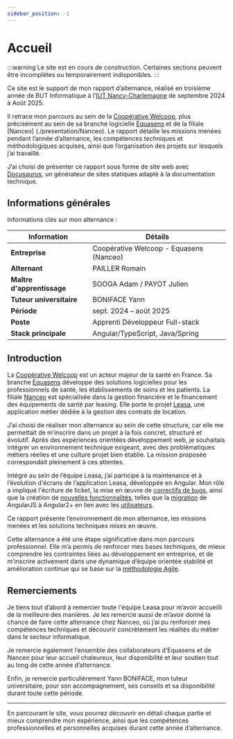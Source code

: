 ```yaml
---
sidebar_position: -1
---
```


# Accueil

:::warning
Le site est en cours de construction. Certaines sections peuvent être incomplètes ou temporairement indisponibles.
:::

Ce site est le support de mon rapport d’alternance, réalisé en troisième année de BUT Informatique à l’[IUT Nancy-Charlemagne](https://iut-charlemagne.univ-lorraine.fr/) de septembre 2024 à Août 2025.

Il retrace mon parcours au sein de la [Coopérative Welcoop](./presentation/Cooperative_welcoop), plus précisément au sein de sa branche logicielle [Equasens](./presentation/Equasens) et de la filiale [Nanceo] (./presentation/Nanceo). Le rapport détaille les missions menées pendant l’année d’alternance, les compétences techniques et méthodologiques acquises, ainsi que l’organisation des projets sur lesquels j’ai travaillé.

J’ai choisi de présenter ce rapport sous forme de site web avec [Docusaurus](https://docusaurus.io/), un générateur de sites statiques adapté à la documentation technique.

## Informations générales

Informations clés sur mon alternance :


| Information                | Détails                                 |
| -------------------------- | --------------------------------------- |
| **Entreprise**             | Coopérative Welcoop - Equasens (Nanceo) |
| **Alternant**              | PAILLER Romain                          |
| **Maître d'apprentissage** | SOOGA Adam / PAYOT Julien               |
| **Tuteur universitaire**   | BONIFACE Yann                           |
| **Période**                | sept. 2024 – août 2025                  |
| **Poste**                  | Apprenti Développeur Full-stack         |
| **Stack principale**       | Angular/TypeScript, Java/Spring         |

## Introduction

La [Coopérative Welcoop](./presentation/Cooperative_welcoop) est un acteur majeur de la santé en France. Sa branche [Equasens](./presentation/Equasens) développe des solutions logicielles pour les professionnels de santé, les établissements de soins et les patients. La filiale [Nanceo](./presentation/Nanceo) est spécialisée dans la gestion financière et le financement des équipements de santé par leasing. Elle porte le projet [Leasa](./presentation/Leasa), une application métier dédiée à la gestion des contrats de location.

J’ai choisi de réaliser mon alternance au sein de cette structure, car elle me permettait de m’inscrire dans un projet à la fois concret, structuré et évolutif. Après des expériences orientées développement web, je souhaitais intégrer un environnement technique exigeant, avec des problématiques métiers réelles et une culture projet bien établie. La mission proposée correspondait pleinement à ces attentes.

Intégré au sein de l’équipe Leasa, j’ai participé à la maintenance et à l’évolution d'écrans de l’application Leasa, développée en Angular. Mon rôle a impliqué l'écriture de ticket, la mise en œuvre de [correctifs de bugs](./missions/FIX), ainsi que la création de [nouvelles fonctionnalités](./missions/FEAT), telles que la [migration](./missions#migration-dangularjs-vers-angular-2--enjeux-et-importance) de AngularJS à Angular2+ en lien avec les [utilisateurs](./annexes/Utilisateurs).

Ce rapport présente l’environnement de mon alternance, les missions menées et les solutions techniques mises en œuvre.

Cette alternance a été une étape significative dans mon parcours professionnel. Elle m’a permis de renforcer mes bases techniques, de mieux comprendre les contraintes liées au développement en entreprise, et de m’inscrire activement dans une dynamique d’équipe orientée stabilité et amélioration continue qui se base sur la [méthodologie Agile](./presentation/Methodologie_Agile).

## Remerciements

Je tiens tout d’abord à remercier toute l'équipe Leasa pour m’avoir accueilli de la meilleure des manières. Je les remercie aussi de m’avoir donné la chance de faire cette alternance chez Nanceo, où j’ai pu renforcer mes compétences techniques et découvrir concrètement les réalités du métier dans le secteur informatique.

Je remercie également l’ensemble des collaborateurs d’Equasens et de Nanceo pour leur accueil chaleureux, leur disponibilité et leur soutien tout au long de cette année d’alternance.

Enfin, je remercie particulièrement Yann BONIFACE, mon tuteur universitaire, pour son accompagnement, ses conseils et sa disponibilité durant toute cette période.

---

En parcourant le site, vous pourrez découvrir en détail chaque partie et mieux comprendre mon expérience, ainsi que les compétences professionnelles et personnelles acquises durant cette année d’alternance.
